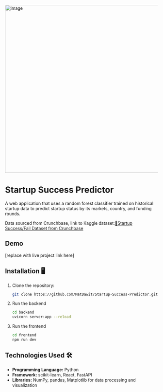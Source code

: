 <img width="1918" height="552" alt="image" src="https://github.com/user-attachments/assets/700bc757-cd8f-4304-8161-a52a272e33d2" />

# Startup Success Predictor
A web application that uses a random forest classifier trained on historical startup data to predict startup status by its markets, country, and funding rounds.

Data sourced from Crunchbase, link to Kaggle dataset:<a href="https://www.kaggle.com/datasets/yanmaksi/big-startup-secsees-fail-dataset-from-crunchbase">🚀Startup Success/Fail Dataset from Crunchbase</a>
## Demo
[replace with live project link here]

## Installation 🖥️
1. Clone the repository:
   ```bash
   git clone https://github.com/MatDawit/Startup-Success-Predictor.github.io.git
   ```
2. Run the backend
   ```bash
   cd backend
   uvicorn server:app --reload
   ```
3. Run the frontend
   ```bash
   cd frontend
   npm run dev
   ```

## Technologies Used 🛠️
- **Programming Language:** Python
- **Framework:** scikit-learn, React, FastAPI
- **Libraries:** NumPy, pandas, Matplotlib for data processing and visualization
